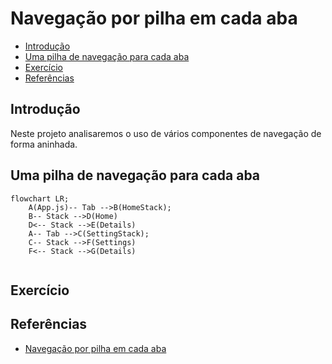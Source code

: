 # Navegação por pilha em cada aba

- [Introdução](#introdução)
- [Uma pilha de navegação para cada aba](#uma-pilha-de-navegação-para-cada-aba)
- [Exercício](#exercício)
- [Referências](#referências)

## Introdução

Neste projeto analisaremos o uso de vários componentes de navegação de forma aninhada.

## Uma pilha de navegação para cada aba

```mermaid
flowchart LR;
    A(App.js)-- Tab -->B(HomeStack);
    B-- Stack -->D(Home)
    D<-- Stack -->E(Details)
    A-- Tab -->C(SettingStack);
    C-- Stack -->F(Settings)
    F<-- Stack -->G(Details)
    
```

## Exercício

## Referências

- [Navegação por pilha em cada aba](https://reactnavigation.org/docs/tab-based-navigation#a-stack-navigator-for-each-tab)